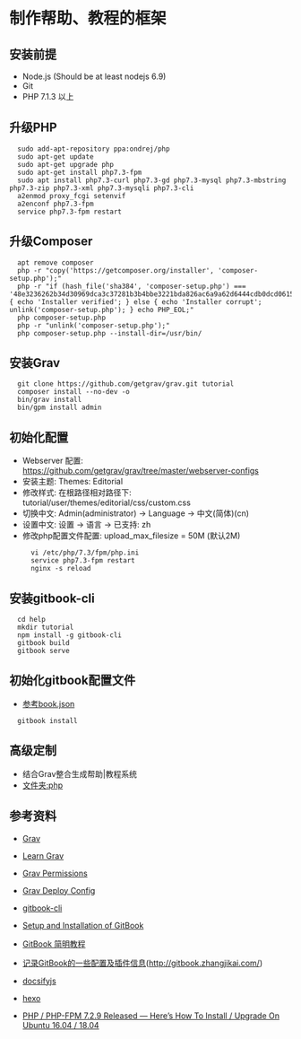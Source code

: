 # 制作帮助、教程的框架

## 安装前提

- Node.js (Should be at least nodejs 6.9)
- Git
- PHP 7.1.3 以上


## 升级PHP
  ```
    sudo add-apt-repository ppa:ondrej/php
    sudo apt-get update
    sudo apt-get upgrade php
    sudo apt-get install php7.3-fpm
    sudo apt install php7.3-curl php7.3-gd php7.3-mysql php7.3-mbstring php7.3-zip php7.3-xml php7.3-mysqli php7.3-cli
    a2enmod proxy_fcgi setenvif
    a2enconf php7.3-fpm
    service php7.3-fpm restart
  ```

## 升级Composer
  ```
    apt remove composer
    php -r "copy('https://getcomposer.org/installer', 'composer-setup.php');"
    php -r "if (hash_file('sha384', 'composer-setup.php') === '48e3236262b34d30969dca3c37281b3b4bbe3221bda826ac6a9a62d6444cdb0dcd0615698a5cbe587c3f0fe57a54d8f5') { echo 'Installer verified'; } else { echo 'Installer corrupt'; unlink('composer-setup.php'); } echo PHP_EOL;"
    php composer-setup.php
    php -r "unlink('composer-setup.php');"
    php composer-setup.php --install-dir=/usr/bin/
  ```

## 安装Grav
  ```
    git clone https://github.com/getgrav/grav.git tutorial
    composer install --no-dev -o
    bin/grav install
    bin/gpm install admin
  ```

## 初始化配置
  - Webserver 配置: https://github.com/getgrav/grav/tree/master/webserver-configs
  - 安装主题: Themes: Editorial
  - 修改样式: 在根路径相对路径下: tutorial/user/themes/editorial/css/custom.css
  - 切换中文: Admin(administrator) -> Language -> 中文(简体)(cn)
  - 设置中文: 设置 -> 语言 -> 已支持: zh
  - 修改php配置文件配置: upload_max_filesize = 50M (默认2M)
    ```
      vi /etc/php/7.3/fpm/php.ini
      service php7.3-fpm restart
      nginx -s reload
    ```

## 安装gitbook-cli
  ```
    cd help
    mkdir tutorial
    npm install -g gitbook-cli
    gitbook build
    gitbook serve
  ```

## 初始化gitbook配置文件

  - [参考book.json](https://github.com/skygreen2001/gitbook-use/blob/master/book.json)
  ```
    gitbook install
  ```
## 高级定制

  - 结合Grav整合生成帮助|教程系统
  - [文件夹:php](php/)

## 参考资料

- [Grav](https://getgrav.org/)  
- [Learn Grav](https://learn.getgrav.org/)
- [Grav Permissions](https://learn.getgrav.org/16/troubleshooting/permissions)
- [Grav Deploy Config](https://github.com/getgrav/grav/tree/master/webserver-configs)

- [gitbook-cli](https://github.com/GitbookIO/gitbook-cli)
- [Setup and Installation of GitBook](https://github.com/GitbookIO/gitbook/blob/master/docs/setup.md)
- [GitBook 简明教程](http://www.chengweiyang.cn/gitbook/index.html)
- [记录GitBook的一些配置及插件信息](https://github.com/zhangjikai/gitbook-use/)(http://gitbook.zhangjikai.com/)
- [docsifyjs](https://github.com/docsifyjs/docsify)
- [hexo](https://hexo.io/)
- [PHP / PHP-FPM 7.2.9 Released — Here’s How To Install / Upgrade On Ubuntu 16.04 / 18.04](https://websiteforstudents.com/php-php-fpm-7-2-9-releaed-heres-how-to-install-upgrade-on-ubuntu-16-04-18-04/)
